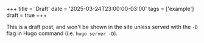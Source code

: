 +++
title = 'Draft'
date = '2025-03-24T23:00:00-03:00'
tags = ['example']
draft = true
+++

This is a draft post, and won't be shown in the site unless served with the `-D` flag in Hugo command (i.e. `hugo server -D`).
